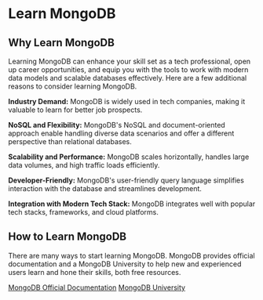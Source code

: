 # Learn MongoDB

## Why Learn MongoDB

Learning MongoDB can enhance your skill set as a tech professional, open up career opportunities, and equip you with the tools to work with modern data models and scalable databases effectively. Here are a few additional reasons to consider learning MongoDB.

 **Industry Demand:** MongoDB is widely used in tech companies, making it valuable to learn for better job prospects.

**NoSQL and Flexibility:** MongoDB's NoSQL and document-oriented approach enable handling diverse data scenarios and offer a different perspective than relational databases.

**Scalability and Performance:** MongoDB scales horizontally, handles large data volumes, and high traffic loads efficiently.

**Developer-Friendly:** MongoDB's user-friendly query language simplifies interaction with the database and streamlines development.

**Integration with Modern Tech Stack:** MongoDB integrates well with popular tech stacks, frameworks, and cloud platforms.

## How to Learn MongoDB

There are many ways to start learning MongoDB. MongoDB provides official documentation and a MongoDB University to help new and experienced users learn and hone their skills, both free resources.

[MongoDB Official Documentation](https://www.mongodb.com/docs/)
[MongoDB University](https://learn.mongodb.com/)